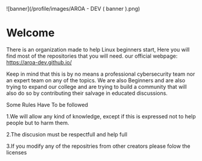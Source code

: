 ![banner](/profile/images/AROA - DEV ( banner ).png)
# Welcome
There is an organization made to help Linux beginners start, Here you will find most of the repositories that you will need.
our official webpage: https://aroa-dev.github.io/

Keep in mind that this is by no means a professional cybersecurity team nor an expert team on any of the topics. We are also Beginners and are also trying to expand our college and are trying to build a community that will also do so by contributing their salvage in educated discussions.

Some Rules Have To be followed

1.We will allow any kind of knowledge, except if this is expressed not to help people but to harm them.

2.The discusion must be respectfull and help full

3.If you modify any of the repositries from other creators please folow the licenses




